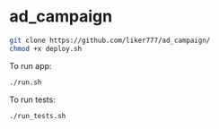 # ad_campaign
```bash
git clone https://github.com/liker777/ad_campaign/
chmod +x deploy.sh
```

To run app:
```bash
./run.sh
```
To run tests:
```bash
./run_tests.sh
```
